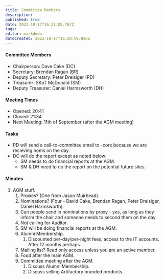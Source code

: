 ```yaml
---
title: Committee Members
description: 
published: true
date: 2022-10-17T16:21:05.767Z
tags: 
editor: markdown
dateCreated: 2022-10-17T16:20:59.856Z
---
```


#### Committee Members

-   Chairperson: Dave Cake (DC)
-   Secretary: Brendan Ragan (BR)
-   Deputy Secretary: Peter Dreisiger (PD)
-   Treasurer: SKoT McDonald (SM)
-   Deputy Treasurer: Daniel Harmsworth (DH)

#### Meeting Times

-   Opened: 20:41
-   Closed: 21:34
-   Next Meeting: 11th of September (after the AGM meeting)

#### Tasks

-   PD will send a call-to-committee email to -core because we are recieving noms on the day.
-   DC will do the report except as noted below:
    -   SM needs to do financial reports at the AGM.
    -   SM & DH need to do the report on the potential future sites.

#### Minutes

1.  AGM stuff.
    1.  Proxies? (One from Jason Muirhead).
    2.  Nominations? (Four - David Cake, Brendan Ragan, Peter Dreisiger, Daniel Harmsworth).
    3.  Can people send in nominations by proxy - yes, as long as they inform the chair and someone needs to second them on the day.
    4.  Not calling for Auditor.
    5.  SM will be doing financial reports at the AGM.
    6.  Alumni Membership.
        1.  Discounted per-day/per-night fees, access to the IT accounts. After 12 months perhaps.
    7.  Mailing list? Read only access unless you are an active member.
    8.  Food after the main AGM.
    9.  Committee meeting after the AGM.
        1.  Discuss Alumni Membership.
        2.  Discuss selling Artifactory branded products.
